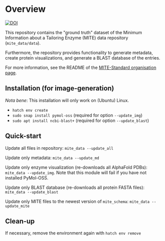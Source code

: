 # Overview

[![DOI](https://zenodo.org/badge/834042284.svg)](https://zenodo.org/doi/10.5281/zenodo.13294303)

This repository contains the "ground truth" dataset of the Minimum Information about a Tailoring Enzyme (MITE) data repository (`mite_data/data`).

Furthermore, the repository provides functionality to generate metadata, create protein visualizations, and generate a BLAST database of the entries.

For more information, see the README of the [MITE-Standard organisation page](https://github.com/mite-standard).

## Installation (for image-generation)

*Nota bene*: This installation will only work on (Ubuntu) Linux.

- `hatch env create`
- `sudo snap install pymol-oss` (required for option `--update_img`)
- `sudo apt install ncbi-blast+` (required for option `--update_blast`)

## Quick-start

Update all files in repository: `mite_data --update_all`

Update only metadata: `mite_data --update_md`

Update only enzyme visualization (re-downloads all AlphaFold PDBs): `mite_data --update_img`.
Note that this module will fail if you have not installed PyMol-OSS.

Update only BLAST database (re-downloads all protein FASTA files): `mite_data --update_blast`

Update only MITE files to the newest version of `mite_schema`: `mite_data --update_mite`

## Clean-up

If necessary, remove the environment again with `hatch env remove`